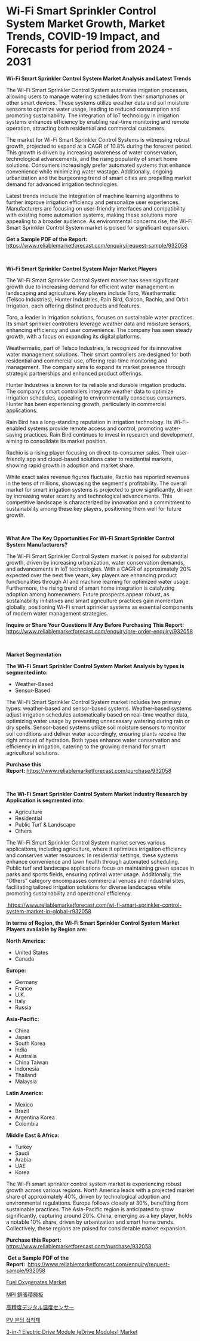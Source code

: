 <p><h1>Wi-Fi Smart Sprinkler Control System Market Growth, Market Trends, COVID-19 Impact, and Forecasts for period from 2024 - 2031</h1></p><p><strong>Wi-Fi Smart Sprinkler Control System Market Analysis and Latest Trends</strong></p>
<p><p>The Wi-Fi Smart Sprinkler Control System automates irrigation processes, allowing users to manage watering schedules from their smartphones or other smart devices. These systems utilize weather data and soil moisture sensors to optimize water usage, leading to reduced consumption and promoting sustainability. The integration of IoT technology in irrigation systems enhances efficiency by enabling real-time monitoring and remote operation, attracting both residential and commercial customers.</p><p>The market for Wi-Fi Smart Sprinkler Control Systems is witnessing robust growth, projected to expand at a CAGR of 10.8% during the forecast period. This growth is driven by increasing awareness of water conservation, technological advancements, and the rising popularity of smart home solutions. Consumers increasingly prefer automated systems that enhance convenience while minimizing water wastage. Additionally, ongoing urbanization and the burgeoning trend of smart cities are propelling market demand for advanced irrigation technologies. </p><p>Latest trends include the integration of machine learning algorithms to further improve irrigation efficiency and personalize user experiences. Manufacturers are focusing on user-friendly interfaces and compatibility with existing home automation systems, making these solutions more appealing to a broader audience. As environmental concerns rise, the Wi-Fi Smart Sprinkler Control System market is poised for significant expansion.</p></p>
<p><strong>Get a Sample PDF of the Report:&nbsp;</strong> <a href="https://www.reliablemarketforecast.com/enquiry/request-sample/932058">https://www.reliablemarketforecast.com/enquiry/request-sample/932058</a></p>
<p>&nbsp;</p>
<p><strong>Wi-Fi Smart Sprinkler Control System Major Market Players</strong></p>
<p><p>The Wi-Fi Smart Sprinkler Control System market has seen significant growth due to increasing demand for efficient water management in landscaping and agriculture. Key players include Toro, Weathermatic (Telsco Industries), Hunter Industries, Rain Bird, Galcon, Rachio, and Orbit Irrigation, each offering distinct products and features.</p><p>Toro, a leader in irrigation solutions, focuses on sustainable water practices. Its smart sprinkler controllers leverage weather data and moisture sensors, enhancing efficiency and user convenience. The company has seen steady growth, with a focus on expanding its digital platforms.</p><p>Weathermatic, part of Telsco Industries, is recognized for its innovative water management solutions. Their smart controllers are designed for both residential and commercial use, offering real-time monitoring and management. The company aims to expand its market presence through strategic partnerships and enhanced product offerings.</p><p>Hunter Industries is known for its reliable and durable irrigation products. The company's smart controllers integrate weather data to optimize irrigation schedules, appealing to environmentally conscious consumers. Hunter has been experiencing growth, particularly in commercial applications.</p><p>Rain Bird has a long-standing reputation in irrigation technology. Its Wi-Fi-enabled systems provide remote access and control, promoting water-saving practices. Rain Bird continues to invest in research and development, aiming to consolidate its market position.</p><p>Rachio is a rising player focusing on direct-to-consumer sales. Their user-friendly app and cloud-based solutions cater to residential markets, showing rapid growth in adoption and market share.</p><p>While exact sales revenue figures fluctuate, Rachio has reported revenues in the tens of millions, showcasing the segment's profitability. The overall market for smart irrigation systems is projected to grow significantly, driven by increasing water scarcity and technological advancements. This competitive landscape is characterized by innovation and a commitment to sustainability among these key players, positioning them well for future growth.</p></p>
<p>&nbsp;</p>
<p><strong>What Are The Key Opportunities For Wi-Fi Smart Sprinkler Control System Manufacturers?</strong></p>
<p><p>The Wi-Fi Smart Sprinkler Control System market is poised for substantial growth, driven by increasing urbanization, water conservation demands, and advancements in IoT technologies. With a CAGR of approximately 20% expected over the next five years, key players are enhancing product functionalities through AI and machine learning for optimized water usage. Furthermore, the rising trend of smart home integration is catalyzing adoption among homeowners. Future prospects appear robust, as sustainability initiatives and smart agriculture practices gain momentum globally, positioning Wi-Fi smart sprinkler systems as essential components of modern water management strategies.</p></p>
<p><strong>Inquire or Share Your Questions If Any Before Purchasing This Report:</strong> <a href="https://www.reliablemarketforecast.com/enquiry/pre-order-enquiry/932058">https://www.reliablemarketforecast.com/enquiry/pre-order-enquiry/932058</a></p>
<p>&nbsp;</p>
<p><strong>Market Segmentation</strong></p>
<p><strong>The Wi-Fi Smart Sprinkler Control System Market Analysis by types is segmented into:</strong></p>
<p><ul><li>Weather-Based</li><li>Sensor-Based</li></ul></p>
<p><p>The Wi-Fi Smart Sprinkler Control System market includes two primary types: weather-based and sensor-based systems. Weather-based systems adjust irrigation schedules automatically based on real-time weather data, optimizing water usage by preventing unnecessary watering during rain or dry spells. Sensor-based systems utilize soil moisture sensors to monitor soil conditions and deliver water accordingly, ensuring plants receive the right amount of hydration. Both types enhance water conservation and efficiency in irrigation, catering to the growing demand for smart agricultural solutions.</p></p>
<p><strong>Purchase this Report:&nbsp;</strong><a href="https://www.reliablemarketforecast.com/purchase/932058">https://www.reliablemarketforecast.com/purchase/932058</a></p>
<p>&nbsp;</p>
<p><strong>The Wi-Fi Smart Sprinkler Control System Market Industry Research by Application is segmented into:</strong></p>
<p><ul><li>Agriculture</li><li>Residential</li><li>Public Turf & Landscape</li><li>Others</li></ul></p>
<p><p>The Wi-Fi Smart Sprinkler Control System market serves various applications, including agriculture, where it optimizes irrigation efficiency and conserves water resources. In residential settings, these systems enhance convenience and lawn health through automated scheduling. Public turf and landscape applications focus on maintaining green spaces in parks and sports fields, ensuring optimal water usage. Additionally, the “Others” category encompasses commercial venues and industrial sites, facilitating tailored irrigation solutions for diverse landscapes while promoting sustainability and operational efficiency.</p></p>
<p><a href="https://www.reliablemarketforecast.com/wi-fi-smart-sprinkler-control-system-market-in-global-r932058">&nbsp;https://www.reliablemarketforecast.com/wi-fi-smart-sprinkler-control-system-market-in-global-r932058</a></p>
<p><strong>In terms of Region, the Wi-Fi Smart Sprinkler Control System Market Players available by Region are:</strong></p>
<p>
    <p> <strong> North America: </strong>
        <ul>
            <li>United States</li>
            <li>Canada</li>
        </ul>
        </p> 
    <p> <strong> Europe: </strong>
        <ul>
            <li>Germany</li>
            <li>France</li>
            <li>U.K.</li>
            <li>Italy</li>
            <li>Russia</li>
        </ul>
        </p> 
    <p> <strong> Asia-Pacific: </strong>
        <ul>
            <li>China</li>
            <li>Japan</li>
            <li>South Korea</li>
            <li>India</li>
            <li>Australia</li>
            <li>China Taiwan</li>
            <li>Indonesia</li>
            <li>Thailand</li>
            <li>Malaysia</li>
        </ul>
        </p> 
    <p> <strong> Latin America: </strong>
        <ul>
            <li>Mexico</li>
            <li>Brazil</li>
            <li>Argentina Korea</li>
            <li>Colombia</li>
        </ul>
        </p> 
    <p> <strong> Middle East & Africa: </strong>
        <ul>
            <li>Turkey</li>
            <li>Saudi</li>
            <li>Arabia</li>
            <li>UAE</li>
            <li>Korea</li>
        </ul>
    </p>
    </p>
<p><p>The Wi-Fi smart sprinkler control system market is experiencing robust growth across various regions. North America leads with a projected market share of approximately 40%, driven by technological adoption and environmental regulations. Europe follows closely at 30%, benefiting from sustainable practices. The Asia-Pacific region is anticipated to grow significantly, capturing around 20%. China, emerging as a key player, holds a notable 10% share, driven by urbanization and smart home trends. Collectively, these regions are poised for considerable market expansion.</p></p>
<p><strong>Purchase this Report: </strong><a href="https://www.reliablemarketforecast.com/purchase/932058">https://www.reliablemarketforecast.com/purchase/932058</a></p>
<p>&nbsp;<strong>Get a Sample PDF of the Report:&nbsp;&nbsp;</strong><a href="https://www.reliablemarketforecast.com/enquiry/request-sample/932058">https://www.reliablemarketforecast.com/enquiry/request-sample/932058</a></p>
<p><strong></strong></p>
<p><p><a href="https://www.linkedin.com/pulse/fuel-oxygenates-market2024-2031-industry-insights-investment-te0ke?trackingId=xlxObXK%2FSwq4ucVIbnwkpA%3D%3D">Fuel Oxygenates Market</a></p><p><a href="https://medium.com/@isnamukti10_96948/mpi-copper-clad-laminate-market-%E3%81%AF-%E3%82%B3%E3%82%B9%E3%83%88%E7%AE%A1%E7%90%86%E3%81%A8%E5%8A%B9%E7%8E%87%E5%90%91%E4%B8%8A%E3%82%92%E5%84%AA%E5%85%88%E3%81%97%E3%81%BE%E3%81%99-%E3%81%95%E3%82%89%E3%81%AB-%E5%A0%B1%E5%91%8A%E6%9B%B8%E3%81%AF%E5%B8%82%E5%A0%B4%E3%81%AE%E9%9C%80%E8%A6%81%E9%9D%A2%E3%81%A8%E4%BE%9B%E7%B5%A6%E9%9D%A2%E3%81%AE%E4%B8%A1%E6%96%B9%E3%82%92%E3%82%AB%E3%83%90%E3%83%BC%E3%81%97%E3%81%A6%E3%81%84%E3%81%BE%E3%81%99-mpi-copper-246010a25f80">MPI 銅張積層板</a></p><p><a href="https://medium.com/@isnamukti10_96948/high-accuracy-digital-temperature-sensor-d8fbf4a89ac9?postPublishedType=initial">高精度デジタル温度センサー</a></p><p><a href="https://medium.com/@sskccayi85/%EC%84%B8%EA%B3%84-pv-bonding-adhesives-market-%EC%9D%80-2024%EC%97%90%EC%84%9C-2031%EB%A1%9C-%EC%97%B0%ED%8F%89%EA%B7%A0-%EC%A6%9D%EA%B0%80%EC%9C%A8%EC%9D%84-%EB%B3%B4%EC%9D%BC-%EA%B2%83%EC%9C%BC%EB%A1%9C-%EC%98%88%EC%83%81%EB%90%A9%EB%8B%88%EB%8B%A4-375351f74d35">PV 본딩 접착제</a></p><p><a href="https://issuu.com/reportprime-2/docs/3-in-1-electric-drive-module-edrive_2a0fcb5fa84412">3-in-1 Electric Drive Module (eDrive Modules) Market</a></p></p>